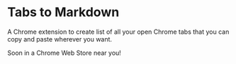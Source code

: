 # Tabs to Markdown
A Chrome extension to create list of all your open Chrome tabs that you can copy
and paste wherever you want.

Soon in a Chrome Web Store near you!
